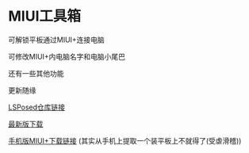 # MIUI工具箱

可解锁平板通过MIUI+连接电脑

可修改MIUI+内电脑名字和电脑小尾巴

还有一些其他功能



更新随缘

[LSPosed仓库链接](https://github.com/Xposed-Modules-Repo/com.coolest.toolbox)

[最新版下载](https://github.com/CoolestEnoch/MIUI_Tools/releases/latest)

[手机版MIUI+下载链接](https://github.com/CoolestEnoch/MIUI_Tools/releases/download/V1.6/MIUI%2B_phone_3.5.21.apk)
(其实从手机上提取一个装平板上不就得了(受虐滑稽))
